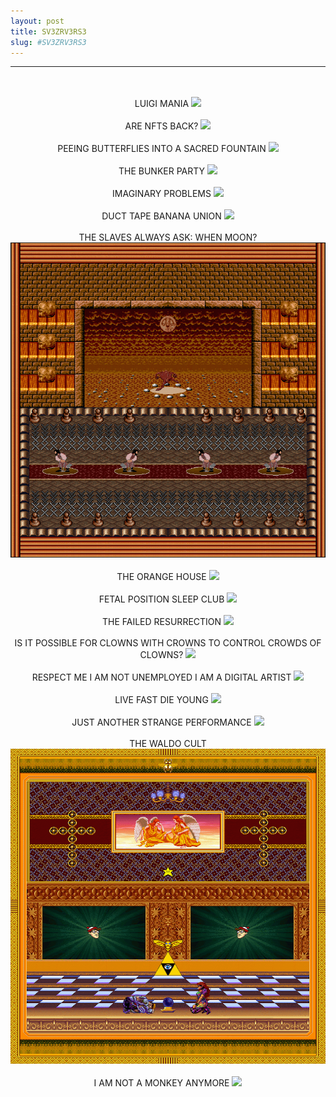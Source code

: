 ```yaml
---
layout: post
title: SV3ZRV3RS3
slug: #SV3ZRV3RS3
---
```

---
<p class="description" style="text-align: center;">
  <br>
  <br> 
  LUIGI MANIA
<img src="/assets/SV3ZRV3RS3-07.gif " />
  <br>
  <br>
  ARE NFTS BACK?
<img src="/assets/SV3ZRV3RS3-08.gif " />
  <br>
  <br>
  PEEING BUTTERFLIES INTO A SACRED FOUNTAIN
  <img src="/assets/SV3ZRV3RS3-09.gif " />
  <br>
  <br>
  THE BUNKER PARTY
  <img src="/assets/SV3ZRV3RS3-10.gif " />
  <br>
  <br>
  IMAGINARY PROBLEMS
  <img src="/assets/SV3ZRV3RS3-11.gif " />
  <br>
  <br>
  DUCT TAPE BANANA UNION
  <img src="/assets/SV3ZRV3RS3-12.gif " />
  <br>
  <br>
  THE SLAVES ALWAYS ASK: WHEN MOON?
  <img src="/assets/SV3ZRV3RS3-13.gif " />
  <br>
  <br>
  THE ORANGE HOUSE
  <img src="/assets/SV3ZRV3RS3-14.gif " />
  <br>
  <br>
  FETAL POSITION SLEEP CLUB
  <img src="/assets/SV3ZRV3RS3-15.gif " />
  <br>
  <br>
  THE FAILED RESURRECTION
  <img src="/assets/SV3ZRV3RS3-16.gif " />
  <br>
  <br>
  IS IT POSSIBLE FOR CLOWNS WITH CROWNS TO     CONTROL CROWDS OF CLOWNS?
  <img src="/assets/SV3ZRV3RS3-17.gif " />
  <br>
  <br>
  RESPECT ME I AM NOT UNEMPLOYED  I AM A       DIGITAL ARTIST
  <img src="/assets/SV3ZRV3RS3-18.gif " />
  <br>
  <br>
  LIVE FAST DIE YOUNG
  <img src="/assets/SV3ZRV3RS3-19.gif " />
  <br>
  <br>
  JUST ANOTHER STRANGE PERFORMANCE 
  <img src="/assets/SV3ZRV3RS3-20.gif " />
  <br>
  <br>
  THE WALDO CULT
  <img src="/assets/SV3ZRV3RS3-21.gif " />
  <br>
  <br>
  I AM NOT A MONKEY ANYMORE 
  <img src="/assets/SV3ZRV3RS3-22.gif " />
  <br>
  <br>
